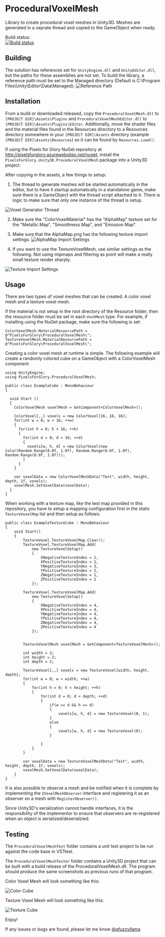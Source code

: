 # ProceduralVoxelMesh
Library to create procedural voxel meshes in Unity3D.  Meshes are generated in a seprate thread and copied to the GameObject when ready.

Build status:<br />
[![Build status](https://ci.appveyor.com/api/projects/status/2lsxqcv6dcc5vve1/branch/master?svg=true)](https://ci.appveyor.com/project/LlamaBot/proceduralvoxelmesh/branch/master)

## Building
The solution has references set for `UnityEngine.dll` and `UnityEditor.dll`, but the paths for these assemblies are not set. To build the library, a reference path must be set to the Managed directory (Default is C:\Program Files\Unity\Editor\Data\Managed):
![Reference Path](../../../Screenshots/blob/master/VoxelMeshReferencePath.png?raw=true "Reference Path")

## Installation
From a build or downloaded released, copy the `ProceduralVoxelMesh.dll` to `[PROJECT DIR]\Assets\Plugins` and `ProceduralVoxelMeshEditor.dll` to `[PROJECT DIR]\Assets\Plugins\Editor`.  Additionally, move the shader files and the material files found in the Resources directory to a Resources directory somewhere in your `[PROJECT DIR]\Assets` directory (example `[PROJECT DIR]\Assets\Resources`) so it can be found by `Resources.Load()`.

If using the Pixels for Glory NuGet repository at http://pixelsforglory.azurewebsites.net/nuget, install the `PixelsForGlory.Unity3D.ProceduralVoxelMesh` package into a Unity3D project.

After copying in the assets, a few things to setup:

1. The thread to generate meshes will be started automatically in the editor, but to have it startup automatically in a standalone game, make sure there is a GameObject with the thread script attached to it.  There is logic to make sure that only one instance of the thread is setup.

![Voxel Generator Thread](../../../Screenshots/blob/master/VoxelThreadSetup.png?raw=true)

2. Make sure the "ColorVoxelMaterial" has the "AlphaMap" texture set for the "Metallic Map", "Smoothness Map", and "Emission Map".

3. Make sure that the AlphaMap.png has the following texture import settings:
![AlphaMap Import Settings](../../../Screenshots/blob/master/AlphaMapImport.png?raw=true "AlphaMap Import Settings")

4. If you want to use the TextureVoxelMesh, use similar settings as the following.  Not using mipmaps and filtering as point will make a really small texture render sharply.

![Texture Import Settings](../../../Screenshots/blob/master/TextureVoxelSetup.png?raw=true "Texture Import Settings")

## Usage
There are two types of voxel meshes that can be created.  A color voxel mesh and a texture voxel mesh.

If the material is not setup in the root directory of the Resource folder, then the resource folder must be set in each `VeshMesh` type.  For example, if installing using the NuGet package, make sure the following is set:

```
ColorVoxelMesh.MaterialResourcePath = @"PixelsForGlory\ProceduralVoxelMesh\";
TextureVoxelMesh.MaterialResourcePath = @"PixelsForGlory\ProceduralVoxelMesh\";
```


Creating a color voxel mesh at runtime is simple.  The following example will create a randomly colored cube on a GameObject with a ColorVoxelMesh component:

```
using UnityEngine;
using PixelsForGlory.ProceduralVoxelMesh;

public class ExampleCube : MonoBehaviour 
{

  void Start ()
  {
    ColorVoxelMesh voxelMesh = GetComponent<ColorVoxelMesh>();

    ColorVoxel[,,] voxels = new ColorVoxel[16, 16, 16];
    for(int w = 0; w < 16; ++w)
    {
      for(int h = 0; h < 16; ++h)
      {
        for(int d = 0; d < 16; ++d)
        {
          voxels[w, h, d] = new ColorVoxel(new Color(Random.Range(0.0f, 1.0f), Random.Range(0.0f, 1.0f), Random.Range(0.0f, 1.0f)));
        }
      }
    }

    var voxelData = new ColorVoxelMeshData("Test", width, height, depth, 1f, voxels);
    voxelMesh.SetVoxelData(voxelData);
  }
}
```

When working with a texture map, like the test map provided in this repository, you have to setup a mapping configuration first in the static `TextureVoxelMap` list and then setup as follows:

```
public class ExampleTextureCube : MonoBehaviour
{
    void Start()
    {
        TextureVoxel.TextureVoxelMap.Clear();
        TextureVoxel.TextureVoxelMap.Add(
            new TextureVoxelSetup()
            {
                XNegativeTextureIndex = 1,
                XPositiveTextureIndex = 1,
                YNegativeTextureIndex = 3,
                YPositiveTextureIndex = 2,
                ZNegativeTextureIndex = 1,
                ZPositiveTextureIndex = 1
            });

        TextureVoxel.TextureVoxelMap.Add(
            new TextureVoxelSetup()
            {
                XNegativeTextureIndex = 4,
                XPositiveTextureIndex = 4,
                YNegativeTextureIndex = 4,
                YPositiveTextureIndex = 4,
                ZNegativeTextureIndex = 4,
                ZPositiveTextureIndex = 4
            });
    
    
        TextureVoxelMesh voxelMesh = GetComponent<TextureVoxelMesh>();
    
        int width = 2;
        int height = 2;
        int depth = 2;

        TextureVoxel[,,] voxels = new TextureVoxel[width, height, depth];
        for(int w = 0; w < width; ++w)
        {
            for(int h = 0; h < height; ++h)
            {
                for(int d = 0; d < depth; ++d)
                {
                    if(w == d && h == d)
                    {
                        voxels[w, h, d] = new TextureVoxel(0, 1);
                    }
                    else
                    {
                        voxels[w, h, d] = new TextureVoxel(0);
                    }

                }
            }
        }
        
        var voxelData = new TextureVoxelMeshData("Test", width, height, depth, 1f, voxels);
        voxelMesh.SetVoxelData(voxelData);
    }
}
```

It is also possible to observe a mesh and be notified when it is complete by implementing the `IVoxelMeshObserver` interface and registering it as an observer on a mesh with `RegisterObserver()`.

Since Unity3D's serialization cannot handle interfaces, it is the responsibility of the implementor to ensure that observers are re-registered when an object is serialized/deserialzied.

## Testing
The `ProceduralVoxelMeshTest` folder contains a unit test project to be run against the code base in VSTtest.

The `ProceduralVoxelMeshTester` folder contains a Unity3D project that can be built with a build release of the ProceduralVoxelMesh.dll. The program should produce the same screenshots as previous runs of that program.

Color Voxel Mesh will look something like this:

![Color Cube](../../../Screenshots/blob/master/ColorCube.png?raw=true "Color Cube")

Texture Voxel Mesh will look something like this:

![Texture Cube](../../../Screenshots/blob/master/TextureCube.png?raw=true "Texture Cube")

Enjoy!  

If any issues or bugs are found, please let me know [@afuzzyllama](https://twitter.com/afuzzyllama)



